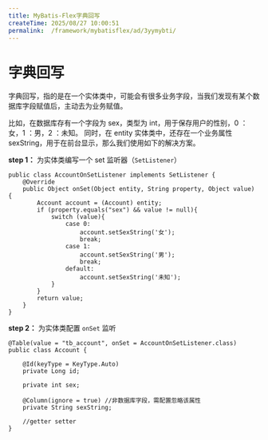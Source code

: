 ```yaml
---
title: MyBatis-Flex字典回写
createTime: 2025/08/27 10:00:51
permalink:  /framework/mybatisflex/ad/3yymybti/
---
```

# 字典回写

字典回写，指的是在一个实体类中，可能会有很多业务字段，当我们发现有某个数据库字段赋值后，主动去为业务赋值。

比如，在数据库存有一个字段为 sex，类型为 int，用于保存用户的性别，0 ：女，1 ：男，2 ：未知。 同时，在 entity 实体类中，还存在一个业务属性 sexString，用于在前台显示，那么我们使用如下的解决方案。

**step 1：** 为实体类编写一个 set 监听器（`SetListener`）



```
public class AccountOnSetListener implements SetListener {
    @Override
    public Object onSet(Object entity, String property, Object value) {
        Account account = (Account) entity;
        if (property.equals("sex") && value != null){
            switch (value){
                case 0:
                    account.setSexString('女');
                    break;
                case 1:
                    account.setSexString('男');
                    break;
                default:
                    account.setSexString('未知');
            }
        }
        return value;
    }
}
```

**step 2：** 为实体类配置 `onSet` 监听



```
@Table(value = "tb_account", onSet = AccountOnSetListener.class)
public class Account {

    @Id(keyType = KeyType.Auto)
    private Long id;

    private int sex;

    @Column(ignore = true) //非数据库字段，需配置忽略该属性
    private String sexString;

    //getter setter
}
```

